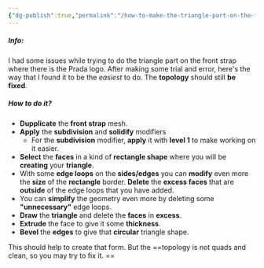 ```yaml
---
{"dg-publish":true,"permalink":"/how-to-make-the-triangle-part-on-the-front-strap/","noteIcon":""}
---
```


##### Info:
I had some issues while trying to do the triangle part on the front strap where there is the Prada logo. After making some trial and error, here's the way that I found it to be the *easiest* to do. The **topology** should still **be fixed**.

##### How to do it? 
- **Dupplicate** the **front strap** mesh.
- **Apply** the **subdivision** and **solidify** modifiers
	- For the **subdivision** modifier, **apply** it with **level 1** to make working on it easier.
- **Select** the **faces** in a kind of **rectangle shape** where you will be **creating** your **triangle**.
- With some **edge loops** on the **sides/edges** you can **modify** even more the **size** of the **rectangle** border. **Delete** the **excess faces** that are **outside** of the edge loops that you have added.
- You can **simplify** the geometry even more by deleting some **"unnecessary"** edge loops. 
- **Draw** the **triangle** and delete the **faces** in **excess**.
- **Extrude** the face to give it some **thickness**.
- **Bevel** the **edges** to give that **circular** triangle shape.

This should help to create that form. But the ==topology is not quads and clean, so you may try to fix it. ==